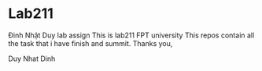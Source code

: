 # Lab211
Đinh Nhật Duy lab assign
This is lab211 FPT university
This repos contain all the task that i have finish and summit. 
Thanks you, 

Duy Nhat Dinh
